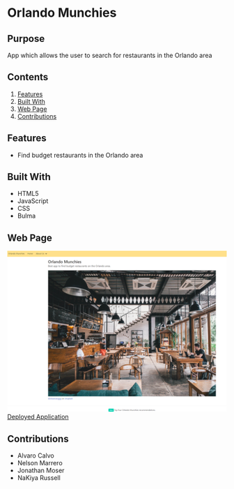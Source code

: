 # Orlando Munchies
## Purpose
App which allows the user to search for restaurants in the Orlando area

## Contents
1. [Features](#features)
2. [Built With](#built-with)
3. [Web Page](#web-page)
4. [Contributions](#contributions)

## Features
* Find budget restaurants in the Orlando area

## Built With
* HTML5
* JavaScript
* CSS
* Bulma

## Web Page
![Orlando Munchies](./docs/assets/img/screenshotreadme.png)
[Deployed Application](https://light2adrifter.github.io/ix-eats/)

## Contributions
* Alvaro Calvo
* Nelson Marrero
* Jonathan Moser
* NaKiya Russell
